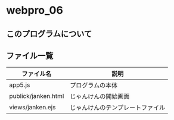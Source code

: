 # webpro_06

## このプログラムについて

## ファイル一覧
ファイル名 | 説明
-|-
app5.js| プログラムの本体
publick/janken.html | じゃんけんの開始画面
views/janken.ejs | じゃんけんのテンプレートファイル
